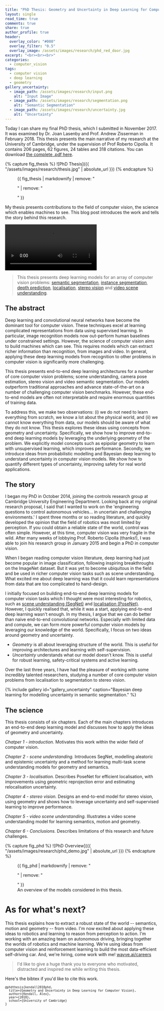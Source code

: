 ```yaml
---
title: "PhD Thesis: Geometry and Uncertainty in Deep Learning for Computer Vision"
layout: single
read_time: true
comments: true
share: true
author_profile: true
header:
  overlay_color: "#000"
  overlay_filter: "0.5"
  overlay_image: /assets/images/research/phd_red_door.jpg
excerpt: "<br><br><br>"
categories:
  - computer_vision
tags:
  - computer vision
  - deep learning
  - geometry
gallery_uncertainty:
  - image_path: /assets/images/research/input.png
    alt: "Input Image"
  - image_path: /assets/images/research/segmentation.png
    alt: "Semantic Segmentation"
  - image_path: /assets/images/research/uncertainty.jpg
    alt: "Uncertainty"
---
```



Today I can share my final PhD thesis, which I submitted in November 2017. It was examined by Dr. Joan Lasenby and Prof. Andrew Zisserman in February 2018.
This thesis presents the main narrative of my research at the University of Cambridge, under the supervision of Prof Roberto Cipolla. 
It contains 206 pages, 62 figures, 24 tables and 318 citations.
You can download [the complete .pdf here](/media/papers/alex_kendall_phd_thesis_compressed.pdf).

{% capture fig_thesis %}
![PhD Thesis]({{ "/assets/images/research/thesis.jpg" | absolute_url }})
{% endcapture %}<figure>
  {{ fig_thesis | markdownify | remove: "<p>" | remove: "</p>" }}
</figure>

My thesis presents contributions to the field of computer vision, the science which enables machines to see.
This blog post introduces the work and tells the story behind this research.

<video autoplay loop>
  <source src="/assets/images/research/multitask_scene_understanding.mp4" type="video/mp4">
</video>

> This thesis presents deep learning models for an array of computer vision problems: [semantic segmentation](https://arxiv.org/abs/1511.00561), [instance segmentation](https://arxiv.org/abs/1705.07115), [depth prediction](https://arxiv.org/abs/1705.07115), [localisation](https://www.cv-foundation.org/openaccess/content_iccv_2015/papers/Kendall_PoseNet_A_Convolutional_ICCV_2015_paper.pdf), [stereo vision](https://arxiv.org/pdf/1703.04309.pdf) and [video scene understanding](/media/papers/alex_kendall_phd_thesis_compressed.pdf).

## The abstract

Deep learning and convolutional neural networks have become the dominant tool for computer vision. These techniques excel at learning complicated representations from data using supervised learning. In particular, image recognition models now out-perform human baselines under constrained settings. However, the science of computer vision aims to build machines which can see. This requires models which can extract richer information than recognition, from images and video. In general, applying these deep learning models from recognition to other problems in computer vision is significantly more challenging.

This thesis presents end-to-end deep learning architectures for a number of core computer vision problems; scene understanding, camera pose estimation, stereo vision and video semantic segmentation. Our models outperform traditional approaches and advance state-of-the-art on a number of challenging computer vision benchmarks. However, these end-to-end models are often not interpretable and require enormous quantities of training data.

To address this, we make two observations: (i) we do not need to learn everything from scratch, we know a lot about the physical world, and (ii) we cannot know everything from data, our models should be aware of what they do not know. This thesis explores these ideas using concepts from geometry and uncertainty. Specifically, we show how to improve end-to-end deep learning models by leveraging the underlying geometry of the problem. We explicitly model concepts such as epipolar geometry to learn with unsupervised learning, which improves performance. Secondly, we introduce ideas from probabilistic modelling and Bayesian deep learning to understand uncertainty in computer vision models. We show how to quantify different types of uncertainty, improving safety for real world applications.

## The story

I began my PhD in October 2014, joining the controls research group at Cambridge University Engineering Department.
Looking back at my original research proposal, I said that I wanted to work on the 'engineering questions to control autonomous vehicles... in uncertain and challenging environments.'
I spent three months or so reading literature, and quickly developed the opinion that the field of robotics was most limited by perception.
If you could obtain a reliable state of the world, control was often simple.
However, at this time, computer vision was very fragile in the wild.
After many weeks of lobbying Prof. Roberto Cipolla (thanks!), I was able to join his research group in January 2015 and begin a PhD in computer vision.

When I began reading computer vision literature, deep learning had just become popular in image classification, following inspiring breakthroughs on the ImageNet dataset.
But it was yet to become ubiquitous in the field and be used in richer computer vision tasks such as scene understanding.
What excited me about deep learning was that it could learn representations from data that are too complicated to hand-design.

I initially focused on building end-to-end deep learning models for computer vision tasks which I thought were most interesting for robotics, such as [scene understanding (SegNet)](http://mi.eng.cam.ac.uk/projects/segnet/) and [localisation (PoseNet)](http://mi.eng.cam.ac.uk/projects/relocalisation/).
However, I quickly realised that, while it was a start, applying end-to-end deep learning wasn't enough.
In my thesis, I argue that we can do better than naive end-to-end convolutional networks. 
Especially with limited data and compute, we can form more powerful computer vision models by leveraging our knowledge of the world.
Specifically, I focus on two ideas around geometry and uncertainty.

 - *Geometry* is all about leveraging structure of the world. This is useful for improving architectures and learning with self-supervision.
 - *Uncertainty* understands what our model doesn't know. This is useful for robust learning, safety-critical systems and active learning.

Over the last three years, I have had the pleasure of working with some incredibly talented researchers, studying a number of core computer vision problems from localisation to segmentation to stereo vision.

{% include gallery id="gallery_uncertainty" caption="Bayesian deep learning for modelling uncertainty in semantic segmentation." %}

## The science

This thesis consists of six chapters. Each of the main chapters introduces an end-to-end deep learning model and discusses how to apply the ideas of geometry and uncertainty.

*Chatper 1 - introduction.* Motivates this work within the wider field of computer vision.

*Chapter 2 - scene understanding.* Introduces SegNet, modelling aleatoric and epistemic uncertainty and a method for learning multi-task scene understanding models for geometry and semantics.

*Chapter 3 - localisation.* Describes PoseNet for efficient localisation, with improvements using geometric reprojection error and estimating relocalisation uncertainty.

*Chapter 4 - stereo vision.* Designs an end-to-end model for stereo vision, using geometry and shows how to leverage uncertainty and self-supervised learning to improve performance.

*Chapter 5 - video scene understanding.* Illustrates a video scene understanding model for learning semantics, motion and geometry.

*Chapter 6 - Conclusions.* Describes limitations of this research and future challenges.

{% capture fig_phd %}
![PhD Overview]({{ "/assets/images/research/phd_demo.jpg" | absolute_url }})
{% endcapture %}

<figure>
  {{ fig_phd | markdownify | remove: "<p>" | remove: "</p>" }}
  <figcaption>An overview of the models considered in this thesis.</figcaption>
</figure>

# As for what's next?

This thesis explains how to extract a robust state of the world -- semantics, motion and geometry -- from video.
I'm now excited about applying these ideas to robotics and learning to reason from perception to action.
I'm working with an amazing team on autonomous driving, bringing together the worlds of robotics and machine learning. 
We're using ideas from computer vision and reinforcement learning to build the most data-efficient self-driving car.
And, we're hiring, come work with me! [wayve.ai/careers](https://wayve.ai/careers)

> I'd like to give a huge thank you to everyone who motivated, distracted and inspired me while writing this thesis.

Here's the bibtex if you'd like to cite this work.

<div id="bibtex_phd">
<small><div class="highlighter-rouge"><pre class="highlight">
<code>@phdthesis{kendall2018phd,
  title={Geometry and Uncertainty in Deep Learning for Computer Vision},
  author={Kendall, Alex},
  year={2018},
  school={University of Cambridge}
}
</code></pre></div></small>
</div>